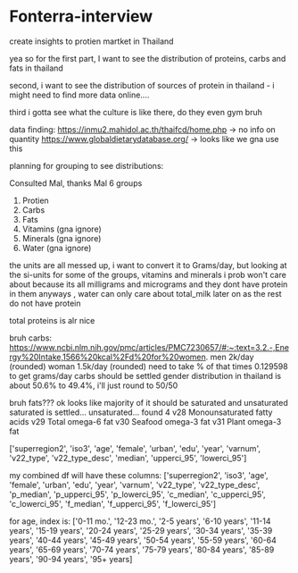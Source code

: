 # Fonterra-interview
create insights to protien martket in Thailand

yea so for the first part, I want to see the distribution of proteins, carbs and fats in thailand

second, i want to see the distribution of sources of protein in thailand - i might need to find more data online....

third i gotta see what the culture is like there, do they even gym bruh

data finding:
https://inmu2.mahidol.ac.th/thaifcd/home.php -> no info on quantity
https://www.globaldietarydatabase.org/ -> looks like we gna use this


planning for grouping to see distributions:

Consulted Mal, thanks Mal
6 groups
1. Protien
2. Carbs
3. Fats
4. Vitamins (gna ignore)
5. Minerals (gna ignore)
6. Water (gna ignore)

the units are all messed up, i want to convert it to Grams/day, but looking at the si-units for some of the groups, 
vitamins and minerals i prob won't care about because its all milligrams and micrograms and they dont have protein in them anyways , 
water can only care about total_milk later on as the rest do not have protein


total proteins is alr nice

bruh carbs:
https://www.ncbi.nlm.nih.gov/pmc/articles/PMC7230657/#:~:text=3.2.-,Energy%20Intake,1566%20kcal%2Fd%20for%20women.
men 2k/day (rounded)
woman 1.5k/day (rounded)
need to take % of that times 0.129598 to get grams/day
carbs should be settled
gender distribution in thailand is about 50.6% to 49.4%, i'll just round to 50/50

bruh fats???
ok looks like majority of it should be saturated and unsaturated
saturated is settled...
unsaturated...
found 4 
v28	Monounsaturated fatty acids
v29	Total omega-6 fat
v30	Seafood omega-3 fat
v31	Plant omega-3 fat

['superregion2', 'iso3', 'age', 'female', 'urban', 'edu', 'year', 'varnum', 'v22_type', 'v22_type_desc', 'median', 'upperci_95', 'lowerci_95']


my combined df will have these columns:
['superregion2', 'iso3', 'age', 'female', 'urban', 'edu', 'year', 'varnum', 'v22_type', 'v22_type_desc', 'p_median', 'p_upperci_95', 'p_lowerci_95', 'c_median', 'c_upperci_95', 'c_lowerci_95', 'f_median', 'f_upperci_95', 'f_lowerci_95']


for age, index is:
['0-11 mo.', '12-23 mo.', '2-5 years', '6-10 years', '11-14 years', '15-19 years', '20-24 years', '25-29 years', '30-34 years', '35-39 years', '40-44 years', '45-49 years', '50-54 years', '55-59 years', '60-64 years', '65-69 years', '70-74 years', '75-79 years', '80-84 years', '85-89 years', '90-94 years', '95+ years]